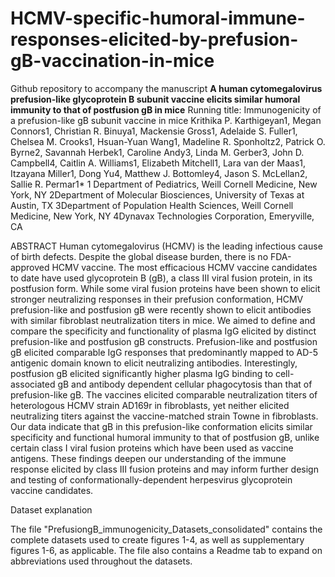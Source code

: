 # HCMV-specific-humoral-immune-responses-elicited-by-prefusion-gB-vaccination-in-mice

Github repository to accompany the manuscript
**A human cytomegalovirus prefusion-like glycoprotein B  subunit vaccine elicits similar humoral immunity to that of postfusion gB in mice**
Running title: Immunogenicity of a prefusion-like gB subunit vaccine in mice
Krithika P. Karthigeyan1, Megan Connors1, Christian R. Binuya1, Mackensie Gross1, Adelaide S. Fuller1, Chelsea M. Crooks1, Hsuan-Yuan Wang1, Madeline R. Sponholtz2, Patrick O. Byrne2, Savannah Herbek1, Caroline Andy3, Linda M. Gerber3, John D. Campbell4, Caitlin A. Williams1, Elizabeth Mitchell1, Lara van der Maas1, Itzayana Miller1, Dong Yu4, Matthew J. Bottomley4, Jason S. McLellan2, Sallie R. Permar1*
1 Department of Pediatrics, Weill Cornell Medicine, New York, NY
2Department of Molecular Biosciences, University of Texas at Austin, TX
3Department of Population Health Sciences, Weill Cornell Medicine, New York, NY
4Dynavax Technologies Corporation, Emeryville, CA


ABSTRACT 
Human cytomegalovirus (HCMV) is the leading infectious cause of birth defects. Despite the global disease burden, there is no FDA-approved HCMV vaccine. The most efficacious HCMV vaccine candidates to date have used glycoprotein B (gB), a class III viral fusion protein, in its postfusion form. While some viral fusion proteins have been shown to elicit stronger neutralizing responses in their prefusion conformation, HCMV prefusion-like and postfusion gB were recently shown to elicit antibodies with similar fibroblast neutralization titers in mice. We aimed to define and compare the specificity and functionality of plasma IgG elicited by distinct prefusion-like and postfusion gB constructs. Prefusion-like and postfusion gB elicited comparable IgG responses that predominantly mapped to AD-5 antigenic domain known to elicit neutralizing antibodies. Interestingly, postfusion gB elicited significantly higher plasma IgG binding to cell-associated gB and antibody dependent cellular phagocytosis than that of prefusion-like gB. The vaccines elicited comparable neutralization titers of heterologous HCMV strain AD169r in fibroblasts, yet neither elicited neutralizing titers against the vaccine-matched strain Towne in fibroblasts. Our data indicate that gB in this prefusion-like conformation elicits similar specificity and functional humoral immunity to that of postfusion gB, unlike certain class I viral fusion proteins which have been used as vaccine antigens. These findings deepen our understanding of the immune response elicited by class III fusion proteins and may inform further design and testing of conformationally-dependent herpesvirus glycoprotein vaccine candidates.

Dataset explanation

The file "PrefusiongB_immunogenicity_Datasets_consolidated" contains the complete datasets used to create figures 1-4, as well as supplementary figures 1-6, as applicable. The file also contains a Readme tab to expand on abbreviations used throughout the datasets.
